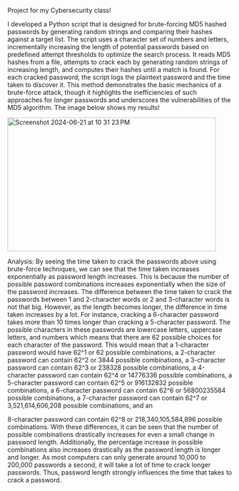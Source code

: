 Project for my Cybersecurity class!

I developed a Python script that is designed for brute-forcing MD5 hashed passwords by generating random strings and comparing their hashes against a target list. The script uses a character set of numbers and letters, incrementally increasing the length of potential passwords based on predefined attempt thresholds to optimize the search process. It reads MD5 hashes from a file, attempts to crack each by generating random strings of increasing length, and computes their hashes until a match is found. For each cracked password, the script logs the plaintext password and the time taken to discover it. This method demonstrates the basic mechanics of a brute-force attack, though it highlights the inefficiencies of such approaches for longer passwords and underscores the vulnerabilities of the MD5 algorithm. The image below shows my results! 

<img width="467" height = "300" alt="Screenshot 2024-06-21 at 10 31 23 PM" src="https://github.com/siddarth17/Projects/assets/111927633/63c584cc-d8e6-4eda-92bd-30dcc543e8e3">

Analysis:
By seeing the time taken to crack the passwords above using brute-force techniques, we can see that the time taken increases exponentially as password length increases. This is because the number of possible password combinations increases exponentially when the size of the password increases. The difference between the time taken to crack the passwords between 1 and 2-character words or 2 and 3-character words is not that big. However, as the length becomes longer, the difference in time taken increases by a lot. For instance, cracking a 6-character password takes more than 10 times longer than cracking a 5-character password.
The possible characters in these passwords are lowercase letters, uppercase letters, and numbers which means that there are 62 possible choices for each character of the password. This would mean that a 1-character password would have 62^1 or 62 possible combinations, a 2-character password can contain 62^2 or 3844 possible combinations, a 3-character password can contain 62^3 or 238328 possible combinations, a 4-character password can contain 62^4 or 14776336 possible combinations, a 5-character password can contain 62^5 or 916132832 possible combinations, a 6-character password can contain 62^6 or 56800235584 possible combinations, a 7-character password can contain 62^7 or 3,521,614,606,208 possible combinations, and an
 
8-character password can contain 62^8 or 218,340,105,584,896 possible combinations. With these differences, it can be seen that the number of possible combinations drastically increases for even a small change in password length. Additionally, the percentage increase in possible combinations also increases drastically as the password length is longer and longer. As most computers can only generate around 10,000 to 200,000 passwords a second, it will take a lot of time to crack longer passwords. Thus, password length strongly influences the time that takes to crack a password.
